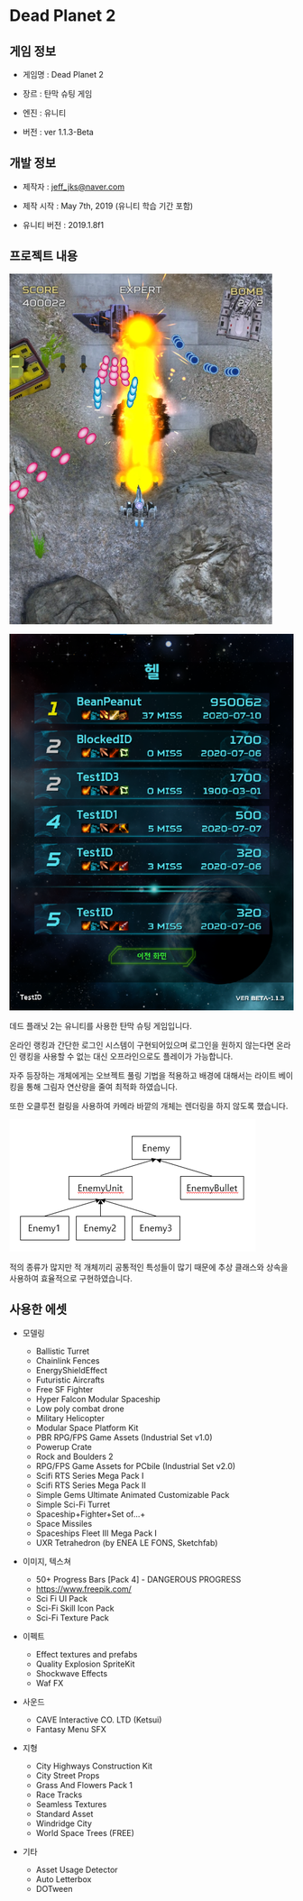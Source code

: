# Dead Planet 2

## 게임 정보

* 게임명 : Dead Planet 2

* 장르 : 탄막 슈팅 게임

* 엔진 : 유니티

* 버전 : ver 1.1.3-Beta


## 개발 정보

* 제작자 : jeff_jks@naver.com

* 제작 시작 : May 7th, 2019 (유니티 학습 기간 포함)

* 유니티 버전 : 2019.1.8f1


## 프로젝트 내용

![ex_screenshot](./img/complete_01.png)

![ex_screenshot](./img/complete_02.png)

데드 플래닛 2는 유니티를 사용한 탄막 슈팅 게임입니다.

온라인 랭킹과 간단한 로그인 시스템이 구현되어있으며 로그인을 원하지 않는다면 온라인 랭킹을 사용할 수 없는 대신 오프라인으로도 플레이가 가능합니다.

자주 등장하는 개체에게는 오브젝트 풀링 기법을 적용하고 배경에 대해서는 라이트 베이킹을 통해 그림자 연산량을 줄여 최적화 하였습니다.

또한 오클루전 컬링을 사용하여 카메라 바깥의 개체는 렌더링을 하지 않도록 했습니다.


![ex_screenshot](./img/diagram1.png)

적의 종류가 많지만 적 개체끼리 공통적인 특성들이 많기 때문에 추상 클래스와 상속을 사용하여 효율적으로 구현하였습니다.


## 사용한 에셋

* 모델링
   * Ballistic Turret
   * Chainlink Fences
   * EnergyShieldEffect
   * Futuristic Aircrafts
   * Free SF Fighter
   * Hyper Falcon Modular Spaceship
   * Low poly combat drone
   * Military Helicopter
   * Modular Space Platform Kit
   * PBR RPG/FPS Game Assets (Industrial Set v1.0)
   * Powerup Crate
   * Rock and Boulders 2
   * RPG/FPS Game Assets for PCbile (Industrial Set v2.0)
   * Scifi RTS Series Mega Pack I
   * Scifi RTS Series Mega Pack II
   * Simple Gems Ultimate Animated Customizable Pack
   * Simple Sci-Fi Turret
   * Spaceship+Fighter+Set of...+
   * Space Missiles
   * Spaceships Fleet III Mega Pack I
   * UXR Tetrahedron (by ENEA LE FONS, Sketchfab)

* 이미지, 텍스쳐
   * 50+ Progress Bars [Pack 4] - DANGEROUS PROGRESS
   * https://www.freepik.com/
   * Sci Fi UI Pack
   * Sci-Fi Skill Icon Pack
   * Sci-Fi Texture Pack

* 이펙트
   * Effect textures and prefabs
   * Quality Explosion SpriteKit
   * Shockwave Effects
   * Waf FX

* 사운드
   * CAVE Interactive CO. LTD (Ketsui)
   * Fantasy Menu SFX

* 지형
   * City Highways Construction Kit
   * City Street Props
   * Grass And Flowers Pack 1
   * Race Tracks
   * Seamless Textures
   * Standard Asset
   * Windridge City
   * World Space Trees (FREE)

* 기타
   * Asset Usage Detector
   * Auto Letterbox
   * DOTween

